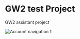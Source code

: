 # GW2 test Project
GW2 assistant project 

![Account navigation 1](gw2_alpha_react\images\Account_nav1)
